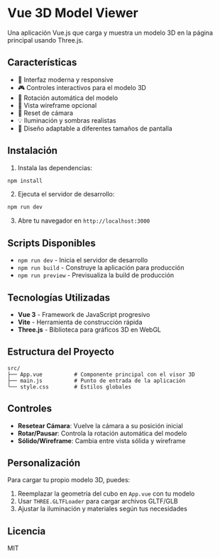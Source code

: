 # Vue 3D Model Viewer

Una aplicación Vue.js que carga y muestra un modelo 3D en la página principal usando Three.js.

## Características

- 🎨 Interfaz moderna y responsive
- 🎮 Controles interactivos para el modelo 3D
- 🔄 Rotación automática del modelo
- 📐 Vista wireframe opcional
- 🎯 Reset de cámara
- 💡 Iluminación y sombras realistas
- 📱 Diseño adaptable a diferentes tamaños de pantalla

## Instalación

1. Instala las dependencias:
```bash
npm install
```

2. Ejecuta el servidor de desarrollo:
```bash
npm run dev
```

3. Abre tu navegador en `http://localhost:3000`

## Scripts Disponibles

- `npm run dev` - Inicia el servidor de desarrollo
- `npm run build` - Construye la aplicación para producción
- `npm run preview` - Previsualiza la build de producción

## Tecnologías Utilizadas

- **Vue 3** - Framework de JavaScript progresivo
- **Vite** - Herramienta de construcción rápida
- **Three.js** - Biblioteca para gráficos 3D en WebGL

## Estructura del Proyecto

```
src/
├── App.vue          # Componente principal con el visor 3D
├── main.js          # Punto de entrada de la aplicación
└── style.css        # Estilos globales
```

## Controles

- **Resetear Cámara**: Vuelve la cámara a su posición inicial
- **Rotar/Pausar**: Controla la rotación automática del modelo
- **Sólido/Wireframe**: Cambia entre vista sólida y wireframe

## Personalización

Para cargar tu propio modelo 3D, puedes:

1. Reemplazar la geometría del cubo en `App.vue` con tu modelo
2. Usar `THREE.GLTFLoader` para cargar archivos GLTF/GLB
3. Ajustar la iluminación y materiales según tus necesidades

## Licencia

MIT 